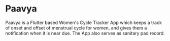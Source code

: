 # Paavya

Paavya is a Flutter based Women's Cycle Tracker App which keeps a track of onset and offset of menstrual cycle for women, and gives them a notification when it is near due. The App also serves as sanitary pad record.
